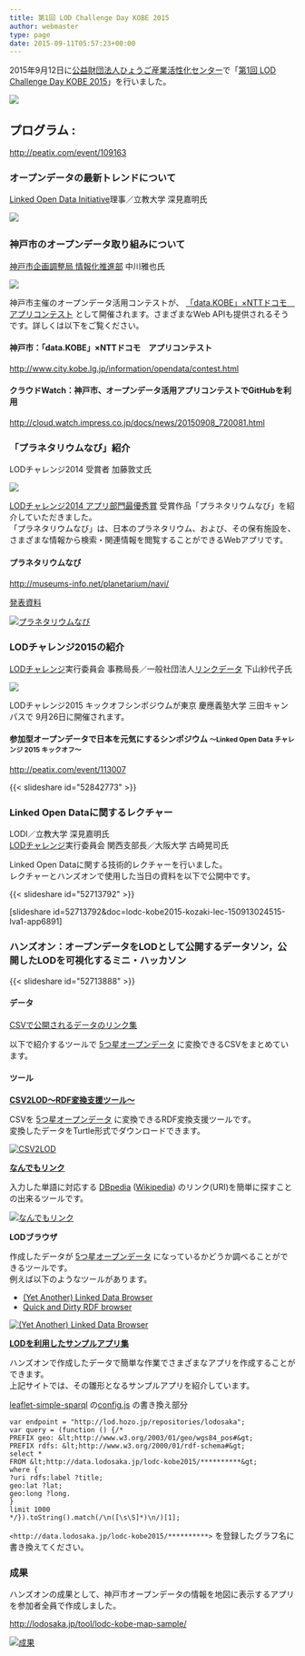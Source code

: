 ```yaml
---
title: 第1回 LOD Challenge Day KOBE 2015
author: webmaster
type: page
date: 2015-09-11T05:57:23+00:00
---
```


2015年9月12日に[公益財団法人ひょうご産業活性化センター][1]で「[第1回 LOD Challenge Day KOBE 2015][2]」を行いました。

![](/wp-content/uploads/2015/09/lod150912kobe00.jpg)

## プログラム : 

<http://peatix.com/event/109163> 

### オープンデータの最新トレンドについて

[Linked Open Data Initiative][3]理事／立教大学 深見嘉明氏  

[![](/wp-content/uploads/2015/09/lod150912kobe01.jpg)][4]　　　

### 神戸市のオープンデータ取り組みについて

[神戸市企画調整局 情報化推進部](http://www.city.kobe.lg.jp/information/about/construction/0400/0405/index.html) 中川雅也氏

![](/wp-content/uploads/2015/09/lod150912kobe02.jpg)

神戸市主催のオープンデータ活用コンテストが、
[「data.KOBE」×NTTドコモ　アプリコンテスト](http://www.city.kobe.lg.jp/information/opendata/contest.html)
として開催されます。さまざまなWeb APIも提供されるそうです。詳しくは以下をご覧ください。

#### 神戸市：「data.KOBE」×NTTドコモ　アプリコンテスト

<http://www.city.kobe.lg.jp/information/opendata/contest.html>
  
#### クラウドWatch：神戸市、オープンデータ活用アプリコンテストでGitHubを利用

<http://cloud.watch.impress.co.jp/docs/news/20150908_720081.html>


### 「プラネタリウムなび」紹介

LODチャレンジ2014 受賞者 加藤敦丈氏

![](/wp-content/uploads/2015/09/lod150912kobe03.jpg)

[LODチャレンジ2014 アプリ部門最優秀賞]((http://lod.sfc.keio.ac.jp/blog/?p=2647))
受賞作品「プラネタリウムなび」を紹介していただきました。<br />
「プラネタリウムなび」は、日本のプラネタリウム、および、その保有施設を、さまざまな情報から検索・関連情報を閲覧することができるWebアプリです。

#### プラネタリウムなび

<http://museums-info.net/planetarium/navi/>

[発表資料](https://www.slideshare.net/secret/vmxSVSA9ewiM97)

[![プラネタリウムなび](/wp-content/uploads/2015/09/lod150912kobe03app.jpg)](http://museums-info.net/planetarium/navi/)

### LODチャレンジ2015の紹介

[LODチャレンジ](http://lodc.jp/)実行委員会 事務局長／一般社団法人[リンクデータ](http://ja.linkdata.org/) 下山紗代子氏

![](/wp-content/uploads/2015/09/lod150912kobe04.jpg)
  
LODチャレンジ2015 キックオフシンポジウムが東京 慶應義塾大学 三田キャンパスで 9月26日に開催されます。

#### 参加型オープンデータで日本を元気にするシンポジウム <small>～Linked Open Data チャレンジ 2015 キックオフ～</small>

<http://peatix.com/event/113007>

{{< slideshare id="52842773" >}}

### Linked Open Dataに関するレクチャー

LODI／立教大学 深見嘉明氏<br />
[LODチャレンジ](http://lodc.jp/)実行委員会 関西支部長／大阪大学 古崎晃司氏　


Linked Open Dataに関する技術的レクチャーを行いました。<br /> レクチャーとハンズオンで使用した当日の資料を以下で公開中です。

{{< slideshare id="52713792" >}}

[slideshare id=52713792&doc=lodc-kobe2015-kozaki-lec-150913024515-lva1-app6891]

### ハンズオン：オープンデータをLODとして公開するデータソン，公開したLODを可視化するミニ・ハッカソン

{{< slideshare id="52713888" >}}

#### データ

[CSVで公開されるデータのリンク集](https://docs.google.com/spreadsheets/d/1cmNJxYGqmyWGIu2IMHK_UTGdk83_YPlM3WtsYbW6xqc/edit#gid=66768040)

以下で紹介するツールで
[5つ星オープンデータ](http://5stardata.info/ja/)
に変換できるCSVをまとめています。

#### ツール

[**CSV2LOD～RDF変換支援ツール～**](http://lodosaka.jp/tool/CSV2LOD/)

CSVを
[5つ星オープンデータ](http://5stardata.info/ja/)
に変換できるRDF変換支援ツールです。<br /> 変換したデータをTurtle形式でダウンロードできます。

[![CSV2LOD](/wp-content/uploads/2015/09/csv2lod20150912.jpg)](http://lodosaka.jp/tool/CSV2LOD/)

[**なんでもリンク**](http://link.lodosaka.jp/)
                  
入力した単語に対応する
[DBpedia](http://ja.dbpedia.org/)
([Wikipedia](https://ja.wikipedia.org/))
のリンク(URI)を簡単に探すことの出来るツールです。<br /> 

[![なんでもリンク](/wp-content/uploads/2015/09/nandemolink150912_02.jpg)](http://link.lodosaka.jp/)

**LODブラウザ**

作成したデータが
[5つ星オープンデータ](http://5stardata.info/ja/)
になっているかどうか調べることができるツールです。<br /> 例えば以下のようなツールがあります。

- [(Yet Another) Linked Data Browser](http://www.kanzaki.com/works/2014/pub/ld-browser)
- [Quick and Dirty RDF browser](http://graphite.ecs.soton.ac.uk/browser/)

[![(Yet Another) Linked Data Browser](/wp-content/uploads/2015/09/lodbrowser20150912.jpg)](http://www.kanzaki.com/works/2014/pub/ld-browser)


[**LODを利用したサンプルアプリ集**](http://uedayou.net/sparql-mashup/#app)
                            
ハンズオンで作成したデータで簡単な作業でさまざまなアプリを作成することができます。<br /> 上記サイトでは、その雛形となるサンプルアプリを紹介しています。

[leaflet-simple-sparql](https://github.com/uedayou/leaflet-simple-sparql)
の[config.js](https://github.com/uedayou/leaflet-simple-sparql/blob/master/config.js)
の書き換え部分</b>

```
var endpoint = "http://lod.hozo.jp/repositories/lodosaka";
var query = (function () {/*
PREFIX geo: &lt;http://www.w3.org/2003/01/geo/wgs84_pos#&gt;
PREFIX rdfs: &lt;http://www.w3.org/2000/01/rdf-schema#&gt;
select * 
FROM &lt;http://data.lodosaka.jp/lodc-kobe2015/**********&gt;
where {
?uri rdfs:label ?title;
geo:lat ?lat;
geo:long ?long.
}
limit 1000
*/}).toString().match(/\n([\s\S]*)\n/)[1];
```
                            
`<http://data.lodosaka.jp/lodc-kobe2015/**********>` を登録したグラフ名に書き換えてください。

### 成果

ハンズオンの成果として、神戸市オープンデータの情報を地図に表示するアプリを参加者全員で作成しました。

<http://lodosaka.jp/tool/lodc-kobe-map-sample/>

[![成果](/wp-content/uploads/2015/09/lod150912kobe05app.jpg)](http://lodosaka.jp/tool/lodc-kobe-map-sample/)

 [1]: http://web.hyogo-iic.ne.jp/
 [2]: http://peatix.com/event/109163
 [3]: http://linkedopendata.jp/
 [4]: http://wp.lodosaka.jp/wp-content/uploads/2015/09/lod150912kobe01.jpg